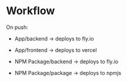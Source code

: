 # Workflow

On push:

- App/backend -> deploys to fly.io
- App/frontend -> deploys to vercel

- NPM Package/backend -> deploys to fly.io
- NPM Package/package -> deploys to npmjs